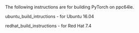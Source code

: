 The following instructions are for building PyTorch on ppc64le. 

 ubuntu_build_intructions  -  for Ubuntu 16.04
 
 redhat_build_instructions -  for Red Hat 7.4
